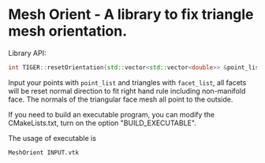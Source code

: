 # Mesh Orient - A library to fix triangle mesh orientation.

Library API:

```cpp
int TIGER::resetOrientation(std::vector<std::vector<double>> &point_list, std::vector<std::vector<int>> &facet_list, std::vector<int> &blockMark);
```

Input your points with ```point_list``` and triangles with ```facet_list```, all facets will be reset normal direction to fit right hand rule including non-manifold face. The normals of the triangular face mesh all point to the outside.

If you need to build an executable program, you can modify the CMakeLists.txt, turn on the option "BUILD_EXECUTABLE".

The usage of executable is

```
MeshOrient INPUT.vtk
```

